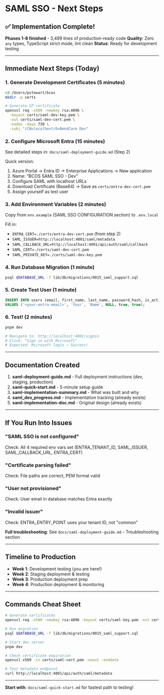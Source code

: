 # SAML SSO - Next Steps

## ✅ Implementation Complete!

**Phases 1-8 finished** - 3,499 lines of production-ready code
**Quality**: Zero `any` types, TypeScript strict mode, lint clean
**Status**: Ready for development testing

---

## Immediate Next Steps (Today)

### 1. Generate Development Certificates (5 minutes)

```bash
cd /Users/pstewart/bcos
mkdir -p certs

# Generate SP certificate
openssl req -x509 -newkey rsa:4096 \
  -keyout certs/saml-dev-key.pem \
  -out certs/saml-dev-cert.pem \
  -nodes -days 730 \
  -subj "/CN=localhost/O=BendCare Dev"
```

### 2. Configure Microsoft Entra (15 minutes)

See detailed steps in: `docs/saml-deployment-guide.md` (Step 2)

Quick version:
1. Azure Portal → Entra ID → Enterprise Applications → New application
2. Name: "BCOS SAML SSO - Dev"
3. Configure SAML with localhost URLs
4. Download Certificate (Base64) → Save as `certs/entra-dev-cert.pem`
5. Assign yourself as test user

### 3. Add Environment Variables (2 minutes)

Copy from `env.example` (SAML SSO CONFIGURATION section) to `.env.local`

Fill in:
- `ENTRA_CERT=./certs/entra-dev-cert.pem` (from step 2)
- `SAML_ISSUER=http://localhost:4001/saml/metadata`
- `SAML_CALLBACK_URL=http://localhost:4001/api/auth/saml/callback`
- `SAML_CERT=./certs/saml-dev-cert.pem`
- `SAML_PRIVATE_KEY=./certs/saml-dev-key.pem`

### 4. Run Database Migration (1 minute)

```bash
psql $DATABASE_URL -f lib/db/migrations/0015_saml_support.sql
```

### 5. Create Test User (1 minute)

```sql
INSERT INTO users (email, first_name, last_name, password_hash, is_active, email_verified)
VALUES ('<your-entra-email>', 'Your', 'Name', NULL, true, true);
```

### 6. Test! (2 minutes)

```bash
pnpm dev

# Navigate to: http://localhost:4001/signin
# Click: "Sign in with Microsoft"
# Expected: Microsoft login → Success!
```

---

## Documentation Created

1. **saml-deployment-guide.md** - Full deployment instructions (dev, staging, production)
2. **saml-quick-start.md** - 5-minute setup guide
3. **saml-implementation-summary.md** - What was built and why
4. **saml_dev_progress.md** - Implementation tracking (already exists)
5. **saml-implementation-doc.md** - Original design (already exists)

---

## If You Run Into Issues

### "SAML SSO is not configured"
Check: All 4 required env vars set (ENTRA_TENANT_ID, SAML_ISSUER, SAML_CALLBACK_URL, ENTRA_CERT)

### "Certificate parsing failed"
Check: File paths are correct, PEM format valid

### "User not provisioned"
Check: User email in database matches Entra exactly

### "Invalid issuer"
Check: ENTRA_ENTRY_POINT uses your tenant ID, not "common"

**Full troubleshooting**: See `docs/saml-deployment-guide.md` - Troubleshooting section

---

## Timeline to Production

- **Week 1**: Development testing (you are here!)
- **Week 2**: Staging deployment & testing
- **Week 3**: Production deployment prep
- **Week 4**: Production deployment & monitoring

---

## Commands Cheat Sheet

```bash
# Generate certificates
openssl req -x509 -newkey rsa:4096 -keyout certs/saml-key.pem -out certs/saml-cert.pem -nodes -days 730

# Run migration
psql $DATABASE_URL -f lib/db/migrations/0015_saml_support.sql

# Start dev server
pnpm dev

# Check certificate expiration
openssl x509 -in certs/saml-cert.pem -noout -enddate

# Test metadata endpoint
curl http://localhost:4001/api/auth/saml/metadata
```

---

**Start with**: `docs/saml-quick-start.md` for fastest path to testing!
